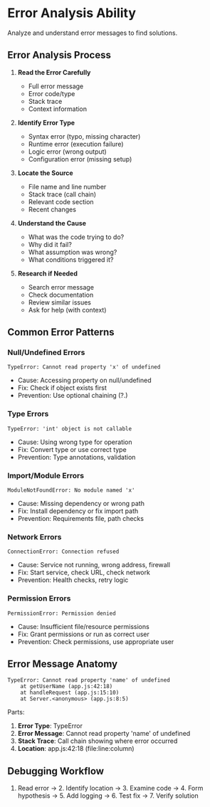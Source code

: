 # Error Analysis Ability

Analyze and understand error messages to find solutions.

## Error Analysis Process

1. **Read the Error Carefully**
   - Full error message
   - Error code/type
   - Stack trace
   - Context information

2. **Identify Error Type**
   - Syntax error (typo, missing character)
   - Runtime error (execution failure)
   - Logic error (wrong output)
   - Configuration error (missing setup)

3. **Locate the Source**
   - File name and line number
   - Stack trace (call chain)
   - Relevant code section
   - Recent changes

4. **Understand the Cause**
   - What was the code trying to do?
   - Why did it fail?
   - What assumption was wrong?
   - What conditions triggered it?

5. **Research if Needed**
   - Search error message
   - Check documentation
   - Review similar issues
   - Ask for help (with context)

## Common Error Patterns

### Null/Undefined Errors
```
TypeError: Cannot read property 'x' of undefined
```
- Cause: Accessing property on null/undefined
- Fix: Check if object exists first
- Prevention: Use optional chaining (?.)

### Type Errors
```
TypeError: 'int' object is not callable
```
- Cause: Using wrong type for operation
- Fix: Convert type or use correct type
- Prevention: Type annotations, validation

### Import/Module Errors
```
ModuleNotFoundError: No module named 'x'
```
- Cause: Missing dependency or wrong path
- Fix: Install dependency or fix import path
- Prevention: Requirements file, path checks

### Network Errors
```
ConnectionError: Connection refused
```
- Cause: Service not running, wrong address, firewall
- Fix: Start service, check URL, check network
- Prevention: Health checks, retry logic

### Permission Errors
```
PermissionError: Permission denied
```
- Cause: Insufficient file/resource permissions
- Fix: Grant permissions or run as correct user
- Prevention: Check permissions, use appropriate user

## Error Message Anatomy

```
TypeError: Cannot read property 'name' of undefined
    at getUserName (app.js:42:18)
    at handleRequest (app.js:15:10)
    at Server.<anonymous> (app.js:8:5)
```

Parts:
1. **Error Type**: TypeError
2. **Error Message**: Cannot read property 'name' of undefined
3. **Stack Trace**: Call chain showing where error occurred
4. **Location**: app.js:42:18 (file:line:column)

## Debugging Workflow

1. Read error → 2. Identify location → 3. Examine code → 4. Form hypothesis → 5. Add logging → 6. Test fix → 7. Verify solution
